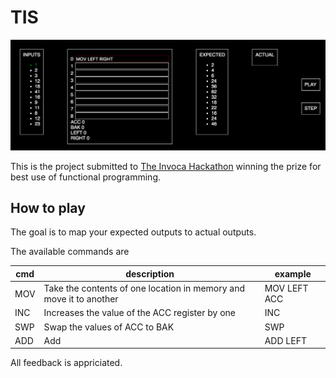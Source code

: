 # TIS

![TIS Screenshot](/images/TIS.png)

This is the project submitted to
[The Invoca Hackathon](http://blog.invoca.com/developers-working-weekend-recap-invoca-hackathon/)
winning the prize for best use of functional programming.

## How to play

The goal is to map your expected outputs to actual outputs.

The available commands are

| cmd | description                                                        | example      |
| --- | ------------------------                                           | -----        |
| MOV | Take the contents of one location in memory and move it to another | MOV LEFT ACC |
| INC | Increases the value of the ACC register by one                     | INC          |
| SWP | Swap the values of ACC to BAK                                      | SWP          |
| ADD | Add                                                                | ADD LEFT     |

All feedback is appriciated.
